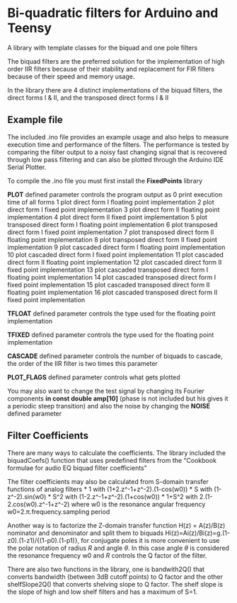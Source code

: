 # Bi-quadratic filters for Arduino and Teensy
A library with template classes for the biquad and one pole filters

The biquad filters are the preferred solution for the implementation of high order IIR filters because of their stability and replacement for FIR filters because of their speed and memory usage.

In the library there are 4 distinct implementations of the biquad filters, the direct forms I & II, and the transposed direct forms I & II   


## Example file
The included .ino file provides an example usage and also helps to measure execution time and performance of the filters. The performance is tested by comparing the filter output to a noisy fast changing signal that is recovered through low pass filtering and can also be plotted through the Arduino IDE Serial Plotter.

To compile the .ino file you must first install the **FixedPoints** library

**PLOT** defined parameter controls the program output as 
0  print execution time of all forms
1  plot direct form I floating point implementation
2  plot direct form I fixed point implementation
3  plot direct form II floating point implementation
4  plot direct form II fixed point implementation
5  plot transposed direct form I floating point implementation
6  plot transposed direct form I fixed point implementation
7  plot transposed direct form II floating point implementation
8  plot transposed direct form II fixed point implementation
9  plot cascaded direct form I floating point implementation
10 plot cascaded direct form I fixed point implementation
11 plot cascaded direct form II floating point implementation
12 plot cascaded direct form II fixed point implementation
13 plot cascaded transposed direct form I floating point implementation
14 plot cascaded transposed direct form I fixed point implementation
15 plot cascaded transposed direct form II floating point implementation
16 plot cascaded transposed direct form II fixed point implementation

**TFLOAT** defined parameter controls the type used for the floating point implementation

**TFIXED** defined parameter controls the type used for the floating point implementation

**CASCADE** defined parameter controls the number of biquads to cascade, the order of the IIR filter is two times this parameter

**PLOT_FLAGS** defined parameter controls what gets plotted

You may also want to change the test signal by changing its Fourier components **in const double amp\[10]** (phase is not included but his gives it a periodic steep transition) and also the noise by changing the **NOISE** defined parameter

## Filter Coefficients
There are many ways to calculate the coefficients. The library included the biquadCoefs() function that uses predefined filters from  the "Cookbook formulae for audio EQ biquad filter coefficients"

The filter coefficients may also be calculated from S-domain transfer functions of analog filters 
        * 1 with    (1+2.z^-1+z^-2).(1-cos(w0))
        * S with    (1-z^-2).sin(w0)
        * S^2 with   (1-2.z^-1+z^-2).(1+cos(w0))
        * 1+S^2 with 2.(1-2.cos(w0).z^-1+z^-2)
where w0 is the resonance angular frequency w0=2.π.frequency.sampling period  

Another way is to factorize the Z-domain transfer function H(z) = A(z)/B(z) nominator and denominator and split them to biquads Hi(z)=Ai(z)/Bi(z)=g.(1-z0).(1-z1)/{(1-p0).(1-p1)}, for conjugate poles it is more convenient to use the polar notation of radius *R* and angle *θ*. In this case angle *θ* is considered the resonance frequency w0 and *R* controls the Q factor of the filter.

There are also two functions in the library, one is bandwith2Q() that converts bandwidth (between 3dB cutoff points) to Q factor and the other shelfSlope2Q() that converts shelving slope to Q factor. The shelf slope is the slope of high and low shelf filters and has a maximum of S=1. 
